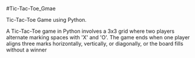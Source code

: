 #Tic-Tac-Toe_Gmae

Tic-Tac-Toe Game using Python.

A Tic-Tac-Toe game in Python involves a 3x3 grid where two players alternate marking spaces with 'X' and 'O'. The game ends when one player aligns three marks horizontally, vertically, or diagonally, or the board fills without a winner
